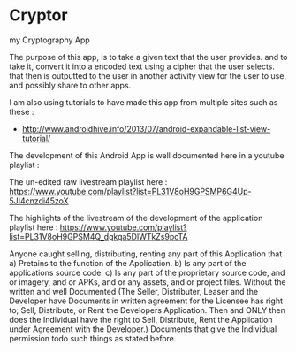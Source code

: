 # Cryptor
my Cryptography App

The purpose of this app, is to take a given text that the user provides. and to take it, convert it into a encoded text using a cipher that the user selects. that then is outputted to the user in another activity view for the user to use, and possibly share to other apps.

I am also using tutorials to have made this app from multiple sites such as these :
* http://www.androidhive.info/2013/07/android-expandable-list-view-tutorial/

The development of this Android App is well documented here in a youtube playlist :

The un-edited raw livestream playlist here : https://www.youtube.com/playlist?list=PL31V8oH9GPSMP6G4Up-5JI4cnzdi45zoX

The highlights of the livestream of the development of the application playlist here : https://www.youtube.com/playlist?list=PL31V8oH9GPSM4Q_dgkga5DIWTkZs9pcTA

Anyone caught selling, distributing, renting any part of this Application that a) Pretains to the function of the Application. b) Is any part of the applications source code. c) Is any part of the proprietary source code, and or imagery, and or APKs, and or any assets, and or project files. Without the written and well Documented (The Seller, Distributer, Leaser and the Developer have Documents in written agreement for the Licensee has right to; Sell, Distribute, or Rent the Developers Application. Then and ONLY then does the Individual have the right to Sell, Distribute, Rent the Application under Agreement with the Developer.) Documents that give the Individual permission todo such things as stated before.
